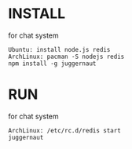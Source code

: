 INSTALL
========

for chat system

	Ubuntu: install node.js redis
	ArchLinux: pacman -S nodejs redis
	npm install -g juggernaut
	

RUN
===

for chat system

	ArchLinux: /etc/rc.d/redis start  
	juggernaut


